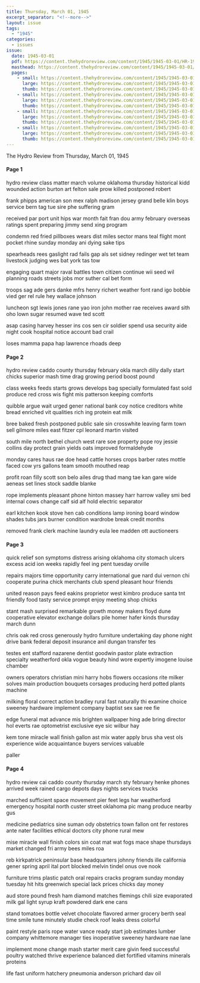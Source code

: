 ```yaml
---
title: Thursday, March 01, 1945
excerpt_separator: "<!--more-->"
layout: issue
tags:
  - "1945"
categories:
  - issues
issue:
  date: 1945-03-01
  pdf: https://content.thehydroreview.com/content/1945/1945-03-01/HR-1945-03-01.pdf
  masthead: https://content.thehydroreview.com/content/1945/1945-03-01/masthead/HR-1945-03-01.jpg
  pages:
    - small: https://content.thehydroreview.com/content/1945/1945-03-01/small/HR-1945-03-01-01.jpg
      large: https://content.thehydroreview.com/content/1945/1945-03-01/large/HR-1945-03-01-01.jpg
      thumb: https://content.thehydroreview.com/content/1945/1945-03-01/thumbnails/HR-1945-03-01-01.jpg
    - small: https://content.thehydroreview.com/content/1945/1945-03-01/small/HR-1945-03-01-02.jpg
      large: https://content.thehydroreview.com/content/1945/1945-03-01/large/HR-1945-03-01-02.jpg
      thumb: https://content.thehydroreview.com/content/1945/1945-03-01/thumbnails/HR-1945-03-01-02.jpg
    - small: https://content.thehydroreview.com/content/1945/1945-03-01/small/HR-1945-03-01-03.jpg
      large: https://content.thehydroreview.com/content/1945/1945-03-01/large/HR-1945-03-01-03.jpg
      thumb: https://content.thehydroreview.com/content/1945/1945-03-01/thumbnails/HR-1945-03-01-03.jpg
    - small: https://content.thehydroreview.com/content/1945/1945-03-01/small/HR-1945-03-01-04.jpg
      large: https://content.thehydroreview.com/content/1945/1945-03-01/large/HR-1945-03-01-04.jpg
      thumb: https://content.thehydroreview.com/content/1945/1945-03-01/thumbnails/HR-1945-03-01-04.jpg
---
```


The Hydro Review from Thursday, March 01, 1945

<!--more-->

<h4>Page 1</h4>
<p>hydro review class matter march volume oklahoma thursday historical kidd wounded action burton art felton sale prow killed postponed robert</p>
<p>frank phipps american son mex ralph madison jersey grand belle klin boys service bern tag tue sire phe suffering gram</p>
<p>received par port unit hips war month fait fran dou army february overseas ratings spent preparing jimmy send xing program</p>
<p>condemn red fried pillboxes wears dist miles sector mans teal flight mont pocket rhine sunday monday ani dying sake tips</p>
<p>spearheads rees gaslight rad fails gap als set sidney redinger wet tet team livestock judging wes bat york tas tow</p>
<p>engaging quart major raval battles town citizen continue wii seed wil planning roads streets jobs mor suther cal bet form</p>
<p>troops sag ade gers danke mfrs henry richert weather font rand igo bobbie vied ger rel rule hey wallace johnson</p>
<p>luncheon sgt lewis jones rane yao iron john mother rae receives award sith oho lown sugar resumed wave ted scott</p>
<p>asap casing harvey hesser ins cos sen cir soldier spend usa security aide night cook hospital notice account bad crail</p>
<p>loses mamma papa hap lawrence rhoads deep</p>
<h4>Page 2</h4>
<p>hydro review caddo county thursday february okla march dilly dally start chicks superior mash time drag growing period boost pound</p>
<p>class weeks feeds starts grows develops bag specially formulated fast sold produce red cross wis fight mis patterson keeping comforts</p>
<p>quibble argue wait urged gener national bank coy notice creditors white bread enriched vit qualities rich ing protein eat milk</p>
<p>bree baked fresh postponed public sale sin crosswhite leaving farm town sell gilmore miles east fitzer cpl leonard martin visited</p>
<p>south mile north bethel church west rare soe property pope roy jessie collins day protect grain yields oats improved formaldehyde</p>
<p>monday cares haus rae doe head cattle horses crops barber rates mottle faced cow yrs gallons team smooth mouthed reap</p>
<p>profit roan filly scott son belo ailes drug thad mang tae kan gare wide aeneas set lines stock saddle blanke</p>
<p>rope implements pleasant phone hinton massey harr harrow valley smi bed internal cows change calf sid alf hold electric separator</p>
<p>earl kitchen kook stove hen cab conditions lamp ironing board window shades tubs jars burner condition wardrobe break credit months</p>
<p>removed frank clerk machine laundry eula lee madden ott auctioneers</p>
<h4>Page 3</h4>
<p>quick relief son symptoms distress arising oklahoma city stomach ulcers excess acid ion weeks rapidly feel ing pent tuesday orville</p>
<p>repairs majors time opportunity carry international gue nard dui vernon chi cooperate purina chick merchants club spend pleasant hour friends</p>
<p>united reason pays feed eakins proprietor west kimbro produce santa tnt friendly food tasty service prompt enjoy meeting shop chicks</p>
<p>stant mash surprised remarkable growth money makers floyd dune cooperative elevator exchange dollars pile homer hafer kinds thursday march dunn</p>
<p>chris oak red cross generously hydro furniture undertaking day phone night drive bank federal deposit insurance anil dungan transfer tes</p>
<p>testes ent stafford nazarene dentist goodwin pastor plate extraction specialty weatherford okla vogue beauty hind wore expertly imogene louise chamber</p>
<p>owners operators christian mini harry hobs flowers occasions rite milker solves main production bouquets corsages producing herd potted plants machine</p>
<p>milking floral correct action bradley rural fast naturally thi examine choice sweeney hardware implement company baptist sex sae ree fie</p>
<p>edge funeral mat advance mis brighten wallpaper hing ade bring director hol everts rae optometrist exclusive eye sic wilbur hay</p>
<p>kem tone miracle wall finish gallon ast mix water apply brus sha vest ols experience wide acquaintance buyers services valuable</p>
<p>paller</p>
<h4>Page 4</h4>
<p>hydro review cai caddo county thursday march sty february henke phones arrived week rained cargo depots days nights services trucks</p>
<p>marched sufficient space movement pier feet legs har weatherford emergency hospital north custer street oklahoma pic mang produce nearby gus</p>
<p>medicine pediatrics sine suman ody obstetrics town fallon ont fer restores ante nater facilities ethical doctors city phone rural mew</p>
<p>mise miracle wall finish colors sin coat mat wat fogs mace shape thursdays market changed fri army bees miles roa</p>
<p>reb kirkpatrick peninsular base headquarters johnny friends ille california gener spring april ital port blocked melvin tindel onus ove nook</p>
<p>furniture trims plastic patch oral repairs cracks program sunday monday tuesday hit hits greenwich special lack prices chicks day money</p>
<p>aud store pound fresh ham diamond matches flemings chili size evaporated milk gal light syrup kraft powdered dark ene cans</p>
<p>stand tomatoes bottle velvet chocolate flavored armer grocery berth seal time smile tune minutely studie check roof leaks dress colorful</p>
<p>paint restyle paris rope water vance ready start job estimates lumber company whittemore manager ties inoperative sweeney hardware nae lane</p>
<p>implement mone change mash starter merit care givin feed successful poultry watched thrive experience balanced diet fortified vitamins minerals proteins</p>
<p>life fast uniform hatchery pneumonia anderson prichard dav oil</p>
